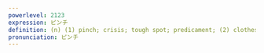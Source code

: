 ```yaml
---
powerlevel: 2123
expression: ピンチ
definition: (n) (1) pinch; crisis; tough spot; predicament; (2) clothespin; (P)
pronunciation: ピンチ
---
```

